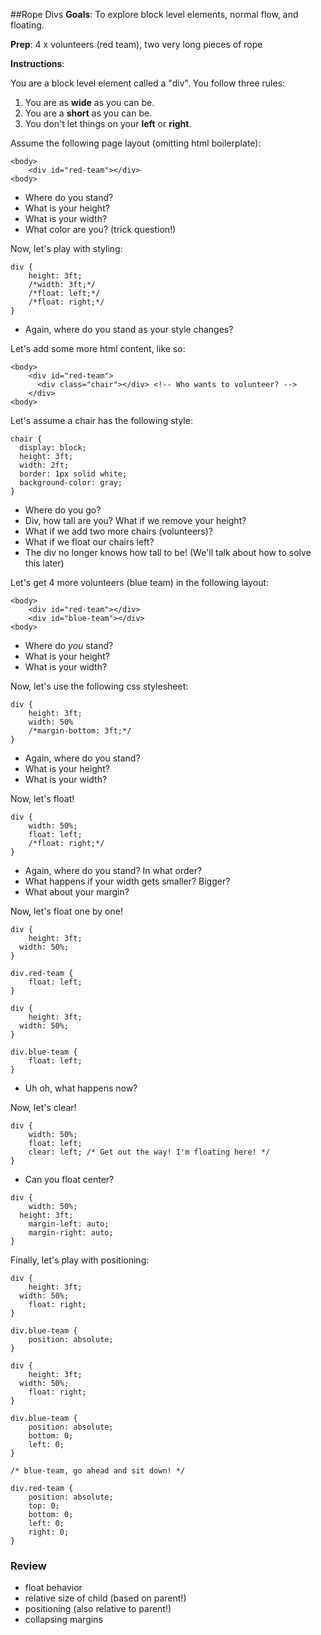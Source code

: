 ##Rope Divs
__Goals__: To explore block level elements, normal flow, and floating.

__Prep__: 4 x volunteers (red team), two very long pieces of rope

__Instructions__:

You are a block level element called a "div". You follow three rules:

1. You are as __wide__ as you can be.
2. You are a __short__ as you can be.
3. You don't let things on your __left__ or __right__.

Assume the following page layout (omitting html boilerplate):
```
<body>
    <div id="red-team"></div>
<body>
```

- Where do you stand?
- What is your height?
- What is your width?
- What color are you? (trick question!)

Now, let's play with styling:
```
div {
    height: 3ft;
    /*width: 3ft;*/
    /*float: left;*/
    /*float: right;*/
}
```

- Again, where do you stand as your style changes?

Let's add some more html content, like so:
```
<body>
    <div id="red-team">
      <div class="chair"></div> <!-- Who wants to volunteer? -->
    </div>
<body>
```

Let's assume a chair has the following style:
```
chair {
  display: block;
  height: 3ft;
  width: 2ft;
  border: 1px solid white;
  background-color: gray;
}
```
- Where do you go?
- Div, how tall are you? What if we remove your height?
- What if we add two more chairs (volunteers)?
- What if we float our chairs left?
- The div no longer knows how tall to be! (We'll talk about how to solve this later)

Let's get 4 more volunteers (blue team) in the following layout:
```
<body>
    <div id="red-team"></div>
    <div id="blue-team"></div>
<body>
```

- Where do *you* stand?
- What is your height?
- What is your width?

Now, let's use the following css stylesheet:
```
div {
    height: 3ft;
    width: 50%
    /*margin-bottom: 3ft;*/
}
```
- Again, where do you stand?
- What is your height?
- What is your width?

Now, let's float!
```
div {
    width: 50%;
    float: left;
    /*float: right;*/
}
```

- Again, where do you stand? In what order?
- What happens if your width gets smaller? Bigger?
- What about your margin?

Now, let's float one by one!
```
div {
    height: 3ft;
  width: 50%;
}

div.red-team {
    float: left;
}
```
```
div {
    height: 3ft;
  width: 50%;
}

div.blue-team {
    float: left;
}
```
- Uh oh, what happens now?

Now, let's clear!
```
div {
    width: 50%;
    float: left;
    clear: left; /* Get out the way! I'm floating here! */
}
```

- Can you float center?

```
div {
    width: 50%;
  height: 3ft;
    margin-left: auto;
    margin-right: auto;
}
```


Finally, let's play with positioning:
```
div {
    height: 3ft;
  width: 50%;
    float: right;
}

div.blue-team {
    position: absolute;
}
```

```
div {
    height: 3ft;
  width: 50%;
    float: right;
}

div.blue-team {
    position: absolute;
    bottom: 0;
    left: 0;
}
```

```
/* blue-team, go ahead and sit down! */

div.red-team {
    position: absolute;
    top: 0;
    bottom: 0;
    left: 0;
    right: 0;
}
```

### Review
- float behavior
- relative size of child (based on parent!)
- positioning (also relative to parent!)
- collapsing margins